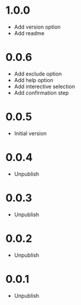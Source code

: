 # 1.0.0

- Add version option
- Add readme

# 0.0.6

- Add exclude option
- Add help option
- Add interective selection
- Add confirmation step

# 0.0.5

- Initial version

# 0.0.4

- Unpublish

# 0.0.3

- Unpublish

# 0.0.2

- Unpublish

# 0.0.1

- Unpublish